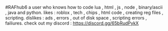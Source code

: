 #RAFhub6
a user who knows how to code lua , html , js , node , binary/ascii , java and python.
likes : roblox , tech , chips , html code , creating reg files , scripting.
dislikes : ads , errors , out of disk space , scripting errors , failiures.
check out my discord : https://discord.gg/65bRudPykX
